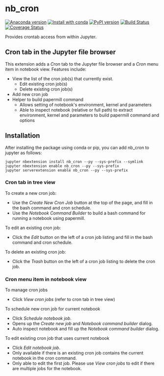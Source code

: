 # nb_cron

[![Anaconda version](https://anaconda.org/conda-forge/nb_cron/badges/version.svg)](https://anaconda.org/conda-forge/nb_cron)
[![Install with conda](https://anaconda.org/conda-forge/nb_cron/badges/installer/conda.svg)](https://anaconda.org/conda-forge/nb_cron)
[![PyPI version](https://badge.fury.io/py/nb-cron.svg)](https://pypi.org/project/nb-cron/)
[![Build Status](https://travis-ci.com/alexanghh/nb_cron.svg)](https://travis-ci.com/github/alexanghh/nb_cron) 
[![Coverage Status](https://coveralls.io/repos/github/alexanghh/nb_cron/badge.svg?branch=master)](https://coveralls.io/github/alexanghh/nb_cron?branch=master)

Provides crontab access from within Jupyter.

## Cron tab in the Jupyter file browser

This extension adds a *Cron* tab to the Jupyter file browser and a *Cron* menu item in notebook view. Features include:

* View the list of the cron job(s) that currently exist.
  * Edit existing cron job(s)
  * Delete existing cron job(s)
* Add new cron job
* Helper to build papermill command
  * Allows setting of notebook's environment, kernel and parameters
  * Able to inspect notebook (relative or full path) to extract environment, kernel and parameters to build papermill command and options

## Installation
After installing the package using conda or pip, you can add nb_cron to jupyter as follows:
```
jupyter nbextension install nb_cron --py --sys-prefix --symlink
jupyter nbextension enable nb_cron --py --sys-prefix
jupyter serverextension enable nb_cron --py --sys-prefix
```

### Cron tab in tree view

To create a new cron job:
* Use the *Create New Cron Job* button at the top of the page, and fill in the bash command and cron schedule.
* Use the *Notebook Command Builder* to build a bash command for running a notebook using papermill. 

To edit an existing cron job:
* Click the *Edit* button on the left of a cron job listing and fill in the bash command and cron schedule.

To delete an existing cron job:
* Click the *Trash* button on the left of a cron job listing to delete the cron job.

### Cron menu item in notebook view
To manage cron jobs
* Click *View cron jobs* (refer to cron tab in tree view)

To schedule new cron job for current notebook
* Click *Schedule notebook job*.
* Opens up the *Create new job* and *Notebook command builder* dialog. 
* Auto inspect notebook and fill up the *Notebook command builder* dialog.

To edit existing cron job that uses current notebook
* Click *Edit notebook job*.
* Only available if there is an existing cron job contains the current notebook in the cron command.
* Only able to edit the first job. Please use *View cron jobs* to edit if there are multiple jobs for the notebook.
